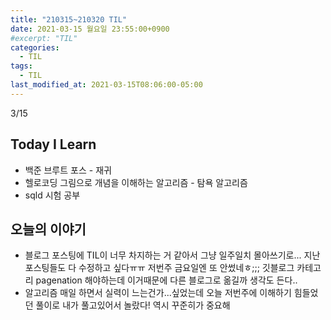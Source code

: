 ```yaml
---
title: "210315~210320 TIL"
date: 2021-03-15 월요일 23:55:00+0900
#excerpt: "TIL"
categories:
  - TIL
tags:
  - TIL
last_modified_at: 2021-03-15T08:06:00-05:00
---
```


3/15

## Today I Learn

- 백준 브루트 포스 - 재귀
- 헬로코딩 그림으로 개념을 이해하는 알고리즘 - 탐욕 알고리즘
- sqld 시험 공부

## 오늘의 이야기

- 블로그 포스팅에 TIL이 너무 차지하는 거 같아서 그냥 일주일치 몰아쓰기로... 지난 포스팅들도 다 수정하고 싶다ㅠㅠ 저번주 금요일엔 또 안썼네ㅎ;;; 깃블로그 카테고리 pagenation 해야하는데 이거때문에 다른 블로그로 옮길까 생각도 든다..
- 알고리즘 매일 하면서 실력이 느는건가...싶었는데 오늘 저번주에 이해하기 힘들었던 풀이로 내가 풀고있어서 놀랐다! 역시 꾸준히가 중요해
